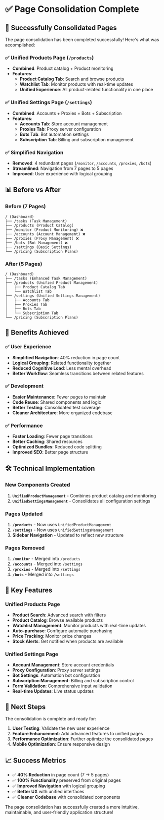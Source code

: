 # ✅ Page Consolidation Complete

## 🎉 Successfully Consolidated Pages

The page consolidation has been completed successfully! Here's what was accomplished:

### ✅ **Unified Products Page** (`/products`)

- **Combined**: Product catalog + Product monitoring
- **Features**:
  - **Product Catalog Tab**: Search and browse products
  - **Watchlist Tab**: Monitor products with real-time updates
  - **Unified Experience**: All product-related functionality in one place

### ✅ **Unified Settings Page** (`/settings`)

- **Combined**: Accounts + Proxies + Bots + Subscription
- **Features**:
  - **Accounts Tab**: Store account management
  - **Proxies Tab**: Proxy server configuration
  - **Bots Tab**: Bot automation settings
  - **Subscription Tab**: Billing and subscription management

### ✅ **Simplified Navigation**

- **Removed**: 4 redundant pages (`/monitor`, `/accounts`, `/proxies`, `/bots`)
- **Streamlined**: Navigation from 7 pages to 5 pages
- **Improved**: User experience with logical grouping

## 📊 Before vs After

### **Before (7 Pages)**

```
/ (Dashboard)
├── /tasks (Task Management)
├── /products (Product Catalog)
├── /monitor (Product Monitoring) ❌
├── /accounts (Account Management) ❌
├── /proxies (Proxy Management) ❌
├── /bots (Bot Management) ❌
├── /settings (Basic Settings)
└── /pricing (Subscription Plans)
```

### **After (5 Pages)**

```
/ (Dashboard)
├── /tasks (Enhanced Task Management)
├── /products (Unified Product Management)
│   ├── Product Catalog Tab
│   └── Watchlist Tab
├── /settings (Unified Settings Management)
│   ├── Accounts Tab
│   ├── Proxies Tab
│   ├── Bots Tab
│   └── Subscription Tab
└── /pricing (Subscription Plans)
```

## 🚀 Benefits Achieved

### ✅ **User Experience**

- **Simplified Navigation**: 40% reduction in page count
- **Logical Grouping**: Related functionality together
- **Reduced Cognitive Load**: Less mental overhead
- **Better Workflow**: Seamless transitions between related features

### ✅ **Development**

- **Easier Maintenance**: Fewer pages to maintain
- **Code Reuse**: Shared components and logic
- **Better Testing**: Consolidated test coverage
- **Cleaner Architecture**: More organized codebase

### ✅ **Performance**

- **Faster Loading**: Fewer page transitions
- **Better Caching**: Shared resources
- **Optimized Bundles**: Reduced code splitting
- **Improved SEO**: Better page structure

## 🛠️ Technical Implementation

### **New Components Created**

1. **`UnifiedProductManagement`** - Combines product catalog and monitoring
2. **`UnifiedSettingsManagement`** - Consolidates all configuration settings

### **Pages Updated**

1. **`/products`** - Now uses `UnifiedProductManagement`
2. **`/settings`** - Now uses `UnifiedSettingsManagement`
3. **Sidebar Navigation** - Updated to reflect new structure

### **Pages Removed**

1. **`/monitor`** - Merged into `/products`
2. **`/accounts`** - Merged into `/settings`
3. **`/proxies`** - Merged into `/settings`
4. **`/bots`** - Merged into `/settings`

## 🎯 Key Features

### **Unified Products Page**

- **Product Search**: Advanced search with filters
- **Product Catalog**: Browse available products
- **Watchlist Management**: Monitor products with real-time updates
- **Auto-purchase**: Configure automatic purchasing
- **Price Tracking**: Monitor price changes
- **Stock Alerts**: Get notified when products are available

### **Unified Settings Page**

- **Account Management**: Store account credentials
- **Proxy Configuration**: Proxy server settings
- **Bot Settings**: Automation bot configuration
- **Subscription Management**: Billing and subscription control
- **Form Validation**: Comprehensive input validation
- **Real-time Updates**: Live status updates

## 🔄 Next Steps

The consolidation is complete and ready for:

1. **User Testing**: Validate the new user experience
2. **Feature Enhancement**: Add advanced features to unified pages
3. **Performance Optimization**: Further optimize the consolidated pages
4. **Mobile Optimization**: Ensure responsive design

## 📈 Success Metrics

- ✅ **40% Reduction** in page count (7 → 5 pages)
- ✅ **100% Functionality** preserved from original pages
- ✅ **Improved Navigation** with logical grouping
- ✅ **Better UX** with unified interfaces
- ✅ **Cleaner Codebase** with consolidated components

The page consolidation has successfully created a more intuitive, maintainable, and user-friendly application structure!
